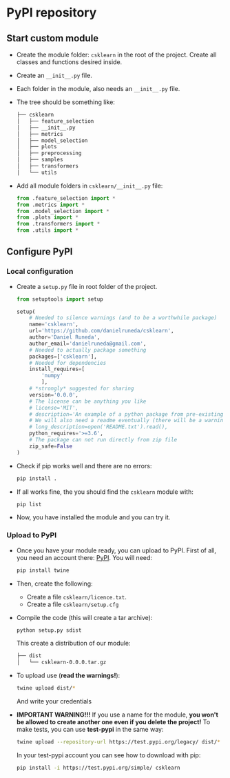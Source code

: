 # PyPI repository

## Start custom module

- Create the module folder: `csklearn` in the root of the project. Create all classes and functions desired inside.
- Create an `__init__.py` file.
- Each folder in the module, also needs an `__init__.py` file.
- The tree should be something like:

  ```bash
  ├── csklearn
  │   ├── feature_selection
  │   ├── __init__.py
  │   ├── metrics
  │   ├── model_selection
  │   ├── plots
  │   ├── preprocessing
  │   ├── samples
  │   ├── transformers
  │   └── utils
  ```
- Add all module folders in `csklearn/__init__.py` file:

  ```python
  from .feature_selection import *
  from .metrics import *
  from .model_selection import *
  from .plots import *
  from .transformers import *
  from .utils import *
  ```


## Configure PyPI

### Local configuration

- Create a `setup.py` file in root folder of the project.

  ```python
  from setuptools import setup

  setup(
      # Needed to silence warnings (and to be a worthwhile package)
      name='csklearn',
      url='https://github.com/danielruneda/csklearn',
      author='Daniel Runeda',
      author_email='danielruneda@gmail.com',
      # Needed to actually package something
      packages=['csklearn'],
      # Needed for dependencies
      install_requires=[
          'numpy'
          ],
      # *strongly* suggested for sharing
      version='0.0.0',
      # The license can be anything you like
      # license='MIT',
      # description='An example of a python package from pre-existing code',
      # We will also need a readme eventually (there will be a warning)
      # long_description=open('README.txt').read(),
      python_requires='>=3.6',
      # The package can not run directly from zip file
      zip_safe=False
  )
  ```
- Check if pip works well and there are no errors:

  ```bash
  pip install .
  ```
- If all works fine, the you should find the `csklearn` module with:

  ```bash
  pip list
  ```
- Now, you have installed the module and you can try it.

### Upload to PyPI

- Once you have your module ready, you can upload to PyPI. First of all, you need an account there: [PyPI](https://pypi.org/). You will need:

  ```bash
  pip install twine
  ```
- Then, create the following:

  - Create a file `csklearn/licence.txt`.
  - Create a file `csklearn/setup.cfg`
- Compile the code (this will create a tar archive):

  ```bash
  python setup.py sdist
  ```

  This create a distribution of our module:

  ```bash
  ├── dist
  │   └── csklearn-0.0.0.tar.gz
  ```
- To upload use (**read the warnings!**):

  ```bash
  twine upload dist/*
  ```

  And write your credentials
- **IMPORTANT WARNING!!!** If you use a name for the module, **you won't be allowed to create another one even if you delete the project!** To make tests, you can use **test-pypi** in the same way:

  ```bash
  twine upload --repository-url https://test.pypi.org/legacy/ dist/*
  ```

  In your test-pypi account you can see how to download with pip:

  ```bash
  pip install -i https://test.pypi.org/simple/ csklearn
  ```
